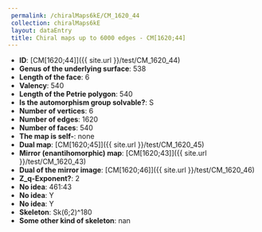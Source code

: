 ```yaml
--- 
 permalink: /chiralMaps6kE/CM_1620_44 
 collection: chiralMaps6kE
 layout: dataEntry
 title: Chiral maps up to 6000 edges - CM[1620;44]
---
```


- **ID**: [CM[1620;44]]({{ site.url }}/test/CM_1620_44)
- **Genus of the underlying surface**: 538
- **Length of the face**: 6
- **Valency**: 540
- **Length of the Petrie polygon**: 540
- **Is the automorphism group solvable?**: S
- **Number of vertices**: 6
- **Number of edges**: 1620
- **Number of faces**: 540
- **The map is self-**: none
- **Dual map**: [CM[1620;45]]({{ site.url }}/test/CM_1620_45)
- **Mirror (enantihomorphic) map**: [CM[1620;43]]({{ site.url }}/test/CM_1620_43)
- **Dual of the mirror image**: [CM[1620;46]]({{ site.url }}/test/CM_1620_46)
- **Z_q-Exponent?**: 2
- **No idea**:  461:43
- **No idea**: Y
- **No idea**: Y
- **Skeleton**: Sk(6;2)^180
- **Some other kind of skeleton**: nan
